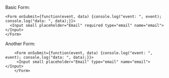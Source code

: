 
Basic Form:

	<Form onSubmit={function(event, data) {console.log("event: ", event); console.log("data: ", data);}}>
      <Input small placeholder="Email" required type="email" name="email"></Input>
    </Form>

Another Form:

		<Form onSubmit={function(event, data) {console.log("event: ", event); console.log("data: ", data);}}>
		 <Input small placeholder="Email" type="email" name="email"></Input>
		</Form>
